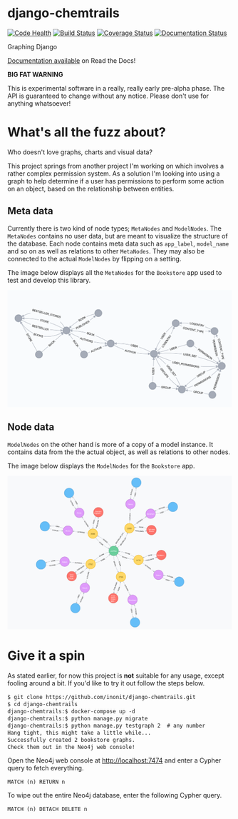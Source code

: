 # django-chemtrails

[![Code Health](https://landscape.io/github/inonit/django-chemtrails/master/landscape.svg?style=flat)](https://landscape.io/github/inonit/django-chemtrails/master)
[![Build Status](https://travis-ci.org/inonit/django-chemtrails.svg?branch=master)](https://travis-ci.org/inonit/django-chemtrails)
[![Coverage Status](https://coveralls.io/repos/github/inonit/django-chemtrails/badge.svg?branch=master)](https://coveralls.io/github/inonit/django-chemtrails?branch=master)
[![Documentation Status](https://readthedocs.org/projects/django-chemtrails/badge/?version=latest)](http://django-chemtrails.readthedocs.io/en/latest/?badge=latest)

Graphing Django

[Documentation available](http://django-chemtrails.rtfd.io/>) on Read the Docs!

**BIG FAT WARNING**

This is experimental software in a really, really early pre-alpha phase.
The API is guaranteed to change without any notice. Please don't
use for anything whatsoever!


# What's all the fuzz about?
Who doesn't love graphs, charts and visual data?

This project springs from another project I'm working on which involves
a rather complex permission system. As a solution I'm looking into
using a graph to help determine if a user has permissions to perform
some action on an object, based on the relationship between entities.

## Meta data

Currently there is two kind of node types; `MetaNodes` and `ModelNodes`.
The `MetaNodes` contains no user data, but are meant to visualize the
structure of the database. Each node contains meta data such as
`app_label`, `model_name` and so on as well as relations to other
`MetaNodes`. They may also be connected to the actual `ModelNodes` by
flipping on a setting.

The image below displays all the `MetaNodes` for the `Bookstore` app
used to test and develop this library.

![The Bookstore meta graph](/docs/_static/example-meta-graph.png?raw=true "The Bookstore meta graph")


## Node data

`ModelNodes` on the other hand is more of a copy of a model instance.
It contains data from the the actual object, as well as relations to
other nodes.

The image below displays the `ModelNodes` for the `Bookstore` app.

![The Bookstore graph](/docs/_static/example-node-graph.png?raw=true "The Bookstore graph")


# Give it a spin

As stated earlier, for now this project is **not** suitable for any usage,
except fooling around a bit. If you'd like to try it out follow the steps below.

```
$ git clone https://github.com/inonit/django-chemtrails.git
$ cd django-chemtrails
django-chemtrails:$ docker-compose up -d
django-chemtrails:$ python manage.py migrate
django-chemtrails:$ python manage.py testgraph 2  # any number
Hang tight, this might take a little while...
Successfully created 2 bookstore graphs.
Check them out in the Neo4j web console!
```

Open the Neo4j web console at [http://localhost:7474](http://localhost:7474/browser/)
and enter a Cypher query to fetch everything.

```
MATCH (n) RETURN n
```

To wipe out the entire Neo4j database, enter the following Cypher query.

```
MATCH (n) DETACH DELETE n
```
